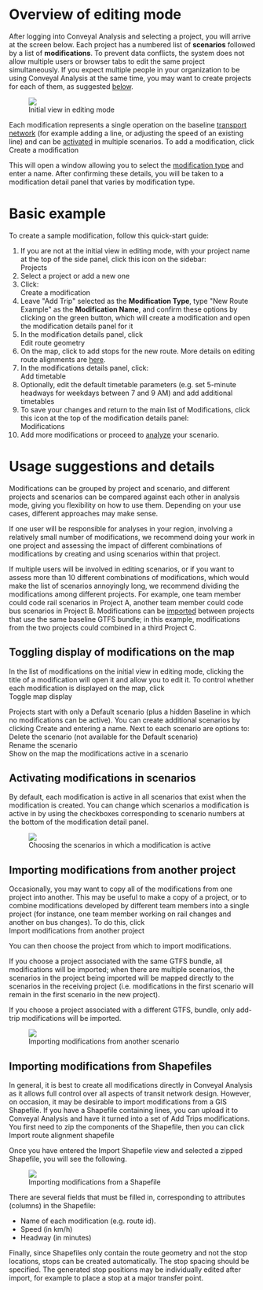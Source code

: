 # Overview of editing mode

After logging into Conveyal Analysis and selecting a project, you will arrive at the screen below. Each project has a numbered list of **scenarios** followed by a list of **modifications**. To prevent data conflicts, the system does not allow multiple users or browser tabs to edit the same project simultaneously. If you expect multiple people in your organization to be using Conveyal Analysis at the same time, you may want to create projects for each of them, as suggested [below](#usage-suggestions-and-details).

<figure>
  <img src="../img/create-scenario.png" />
  <figcaption>Initial view in editing mode</figcaption>
</figure>

Each modification represents a single operation on the baseline [transport network](../glossary.html#transport-network) (for example adding a line, or adjusting the speed of an existing line) and can be [activated](#activating-modifications-in-scenarios) in multiple scenarios. To add a modification, click
<br><span class="btn btn-success"><i class="fa fa-plus"></i> Create a modification</span>

This will open a window allowing you to select the [modification type](modifications.html) and enter a name.  After confirming these details, you will be taken to a modification detail panel that varies by modification type.

# Basic example

To create a sample modification, follow this quick-start guide:

1. If you are not at the initial view in editing mode, with your project name at the top of the side panel, click this icon on the sidebar: <br><span class="ui-icon"><i class="fa fa-cubes"></i>Projects</span>
1. Select a project or add a new one
1. Click: <br><span class="btn btn-success"><i class="fa fa-plus"></i> Create a modification</span>
1. Leave "Add Trip" selected as the **Modification Type**, type "New Route Example" as the **Modification Name**, and confirm these options by clicking on the green button, which will create a modification and open the modification details panel for it
1. In the modification details panel, click <br><span class="btn btn-warning"><i class="fa fa-pencil"></i> Edit route geometry</span>
1. On the map, click to add stops for the new route.  More details on editing route alignments are [here](modifications.html#add-trips).
1. In the modifications details panel, click: <br><span class="btn btn-success"><i class="fa fa-plus"></i> Add timetable</span>
1. Optionally, edit the default timetable parameters (e.g. set 5-minute headways for weekdays between 7 and 9 AM) and add additional timetables
1. To save your changes and return to the main list of Modifications, click this icon at the top of the modification details panel: <br><span class="ui-icon"><i class="fa fa-chevron-left"></i>Modifications</span>
1. Add more modifications or proceed to [analyze](../analysis/) your scenario.

# Usage suggestions and details

Modifications can be grouped by project and scenario, and different projects and scenarios can be compared against each other in analysis mode, giving you flexibility on how to use them. Depending on your use cases, different approaches may make sense.

If one user will be responsible for analyses in your region, involving a relatively small number of modifications, we recommend doing your work in one project and assessing the impact of different combinations of modifications by creating and using scenarios within that project.

If multiple users will be involved in editing scenarios, or if you want to assess more than 10 different combinations of modifications, which would make the list of scenarios annoyingly long, we recommend dividing the modifications among different projects.  For example, one team member could code rail scenarios in Project A, another team member could code bus scenarios in Project B. Modifications can be [imported](#importing-modifications-from-another-project) between projects that use the same baseline GTFS bundle; in this example, modifications from the two projects could combined in a third Project C.

## Toggling display of modifications on the map

In the list of modifications on the initial view in editing mode, clicking the title of a modification will open it and allow you to edit it. To control whether each modification is displayed on the map, click<br>
<span class="ui-icon"><i class="fa fa-eye"></i>Toggle map display</span>

Projects start with only a Default scenario (plus a hidden Baseline in which no modifications can be active). You can create additional scenarios by clicking <span class="ui-link"><i class="fa fa-plus"></i> Create</span> and entering a name. Next to each scenario are options to:
<br><span class="ui-icon"><i class="fa fa-trash"></i>Delete</span> the scenario (not available for the Default scenario)
<br><span class="ui-icon"><i class="fa fa-pencil"></i>Rename</span> the scenario
<br><span class="ui-icon"><i class="fa fa-eye"></i>Show on the map</span> the modifications active in a scenario

## Activating modifications in scenarios

By default, each modification is active in all scenarios that exist when the modification is created.  You can change which scenarios a modification is active in by using the checkboxes corresponding to scenario numbers at the bottom of the modification detail panel.  

<figure>
  <img src="../img/scenario-chooser.png" />
  <figcaption>Choosing the scenarios in which a modification is active</figcaption>
</figure>


## Importing modifications from another project

Occasionally, you may want to copy all of the modifications from one project into another. This may be useful to make a copy of a project, or to combine modifications developed by different team members into a single project (for instance, one team member working on rail changes and another on bus changes).
To do this, click
<br><span class="ui-icon"><i class="fa fa-download"></i>Import modifications from another project</span>

You can then choose the project from which to import modifications.

If you choose a project associated with the same GTFS bundle, all modifications will be imported; when there are multiple scenarios, the scenarios in the project being imported will be mapped directly to the scenarios in the receiving project (i.e. modifications in the first scenario will remain in the first scenario in the new project).

If you choose a project associated with a different GTFS, bundle, only add-trip modifications will be imported.

<figure>
  <img src="../img/import-modifications.png" />
  <figcaption>Importing modifications from another scenario</figcaption>
</figure>

## Importing modifications from Shapefiles

In general, it is best to create all modifications directly in Conveyal Analysis as it allows full control over all aspects of transit network design. However, on occasion, it may be desirable to import modifications from a GIS Shapefile. If you have a Shapefile containing lines, you can upload it to Conveyal Analysis and have it turned into a set of Add Trips modifications. You first need to zip the components of the Shapefile, then you can click
<br><span class="ui-icon"><i class="fa fa-globe"></i> Import route alignment shapefile</span>

Once you have entered the Import Shapefile view and selected a zipped Shapefile, you will see the following.

<figure>
  <img src="../img/import-modifications-from-shapefile.png"/>
  <figcaption>Importing modifications from a Shapefile</figcaption>
</figure>

There are several fields that must be filled in, corresponding to attributes (columns) in the Shapefile:
- Name of each modification (e.g. route id).
- Speed (in km/h)
- Headway (in minutes)

Finally, since Shapefiles only contain the route geometry and not the stop locations, stops can be created automatically. The stop spacing should be specified. The generated stop positions may be individually edited after import, for example to place a stop at a major transfer point.

